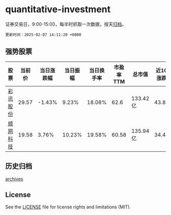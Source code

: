 # quantitative-investment

证券交易日，9:00-15:00，每半时抓取一次数据，按天[归档](archives)。

`更新时间：2025-02-07 14:11:20 +0800`

## 强势股票

|股票|当前价|当日涨跌幅|当日振幅|当日换手率|市盈率TTM|总市值|近10日涨跌幅|
|----|----|----|----|----|----|----|----|
|[彩讯股份](https://xueqiu.com/S/SZ300634)|29.57|-1.43%|9.23%|18.08%|62.6|133.42亿|43.89%|
|[顺网科技](https://xueqiu.com/S/SZ300113)|19.58|3.76%|10.23%|19.58%|60.58|135.94亿|34.48%|

## 历史归档

[archives](archives)

## License

See the [LICENSE](LICENSE) file for license rights and limitations (MIT).